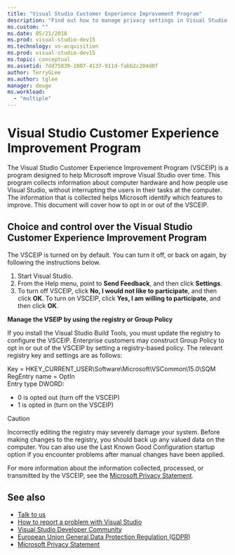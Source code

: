 ```yaml
---
title: "Visual Studio Customer Experience Improvement Program"
description: "Find out how to manage privacy settings in Visual Studio."
ms.custom: ""
ms.date: 05/21/2018
ms.prod: visual-studio-dev15
ms.technology: vs-acquisition
ms.prod: visual-studio-dev15
ms.topic: conceptual
ms.assetid: 7dd75839-1807-4137-911d-fabb2c204d8f
author: TerryGLee
ms.author: tglee
manager: douge
ms.workload:
  - "multiple"
---
```

# Visual Studio Customer Experience Improvement Program

The Visual Studio Customer Experience Improvement Program (VSCEIP) is a program designed to help Microsoft improve Visual Studio over time. 
This program collects information about computer hardware and how people use Visual Studio, without interrupting the users in their tasks at the computer. 
The information that is collected helps Microsoft identify which features to improve. This document will cover how to opt in or out of the VSCEIP.

## Choice and control over the Visual Studio Customer Experience Improvement Program  

The VSCEIP is turned on by default. You can turn it off, or back on again, by following the instructions below.  

1. Start Visual Studio.
2. From the Help menu, point to **Send Feedback**, and then click **Settings**.
3. To turn off VSCEIP, click **No, I would not like to participate**, and then click **OK**.
   To turn on VSCEIP, click **Yes, I am willing to participate**, and then click **OK**.  
  
**Manage the VSEIP by using the registry or Group Policy**  

If you install the Visual Studio Build Tools, you must update the registry to configure the VSCEIP. Enterprise customers may construct Group Policy to opt in or out of the VSCEIP by setting a registry-based policy. 
The relevant registry key and settings are as follows:  
  
 Key = HKEY_CURRENT_USER\Software\Microsoft\VSCommon\15.0\SQM  
 RegEntry name = OptIn  
 Entry type DWORD:  
-   0 is opted out (turn off the VSCEIP)  
-   1 is opted in (turn on the VSCEIP)  
  
> [!CAUTION]  
>  Incorrectly editing the registry may severely damage your system. Before making changes to the registry, you should back up any valued data on the computer. You can also use the Last Known Good Configuration startup option if you encounter problems after manual changes have been applied.  
  
 For more information about the information collected, processed, or transmitted by the VSCEIP, see the [Microsoft Privacy Statement](https://privacy.microsoft.com/privacystatement).  
 
## See also

* [Talk to us](../ide/talk-to-us.md)
* [How to report a problem with Visual Studio](../ide/how-to-report-a-problem-with-visual-studio-2017.md)  
* [Visual Studio Developer Community](https://developercommunity.visualstudio.com/)  
* [European Union General Data Protection Regulation (GDPR)](https://docs.microsoft.com/microsoft-365/compliance/gdpr)  
* [Microsoft Privacy Statement](https://privacy.microsoft.com/privacystatement)  
